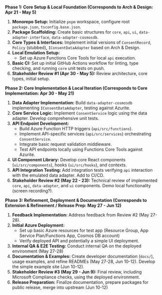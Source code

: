 **Phase 1: Core Setup & Local Foundation (Corresponds to Arch & Design: Apr 21 - May 5)**

1.  **Monorepo Setup:** Initialize `pnpm` workspace, configure root `package.json`, `tsconfig.base.json`.
2.  **Package Scaffolding:** Create basic structures for `core`, `api`, `ui`, `data-adapter-interface`, `data-adapter-cosmosdb`.
3.  **Core Types & Interfaces:** Implement initial versions of `ConsentRecord`, `Policy` (stubbed), `IConsentDataAdapter` based on Arch & Design.
4.  **Local Emulation Setup:**
    *   Set up Azure Functions Core Tools for local `api` execution.
5.  **Basic CI:** Set up initial GitHub Actions workflow for linting, type checking, and running `core` unit tests on push.
6.  **Stakeholder Review #1 (Apr 30 - May 5):** Review architecture, core types, initial setup.

**Phase 2: Core Implementation & Local Iteration (Corresponds to Core Implementation: Apr 30 - May 21)**

1.  **Data Adapter Implementation:** Build `data-adapter-cosmosdb` implementing `IConsentDataAdapter`, testing against Azurite.
2.  **Core Service Logic:** Implement `ConsentService` logic using the data adapter. Develop comprehensive unit tests.
3.  **API Endpoint Development:**
    *   Build Azure Function HTTP triggers (`api/src/functions`).
    *   Implement API-specific services (`api/src/services`) orchestrating `ConsentService`.
    *   Integrate basic request validation middleware.
    *   Test API endpoints locally using Functions Core Tools against Azurite.
4.  **UI Component Library:** Develop core React components (`ui/src/components`), hooks (`ui/src/hooks`), and contexts.
5.  **API Integration Testing:** Add integration tests verifying `api` interaction with the emulated data adapter. Add to CI/CD.
6.  **Stakeholder Review #2 (May 22 - 23):** Technical review of implemented `core`, `api`, `data-adapter`, and `ui` components. Demo local functionality (screen recording?).

**Phase 3: Refinement, Deployment & Documentation (Corresponds to Extension & Refinement / Release Prep: May 27 - Jun 12)**

1.  **Feedback Implementation:** Address feedback from Review #2 (May 27-28).
2.  **Initial Azure Deployment:**
    *   Set up basic Azure resources for test app (Resource Group, App Service Plan/Functions App, Cosmos DB account)
    *   Verify deployed API and potentially a simple UI deployment.
3.  **Internal QA & E2E Testing:** Conduct internal QA on the deployed environment (May 27-28)
4.  **Documentation & Examples:** Create developer documentation (`docs/`), usage examples, and refine READMEs (May 27-28, Jun 10-12). Develop the simple example site (Jun 10-12).
5.  **Stakeholder Review #3 (May 29 - Jun 9):** Final review, including Microsoft Compliance checks, using the deployed environment.
6.  **Release Preparation:** Finalize documentation, prepare packages for public release, merge into upstream (Jun 10-12)